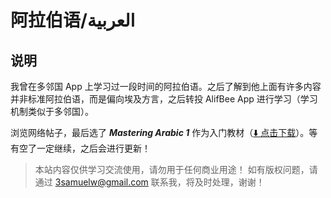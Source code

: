 # 阿拉伯语/العربية
## 说明

我曾在多邻国 App 上学习过一段时间的阿拉伯语。之后了解到他上面有许多内容并非标准阿拉伯语，而是偏向埃及方言，之后转投 AlifBee App 进行学习（学习机制类似于多邻国）。

浏览网络帖子，最后选了 ***Mastering Arabic 1*** 作为入门教材（[⬇️ 点击下载](https://github.com/3SamuelW/note/releases/download/v1.0/MasteringArabic1.pdf)）。等有空了一定继续，之后会进行更新！

> 本站内容仅供学习交流使用，请勿用于任何商业用途！
如有版权问题，请通过 [3samuelw@gmail.com](mailto:3samuelw@gmail.com) 联系我，将及时处理，谢谢！